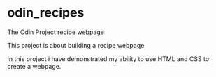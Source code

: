 # odin_recipes
The Odin Project recipe webpage

This project is about building a recipe webpage

In this project i have demonstrated my ability to use HTML and CSS to create a webpage. 